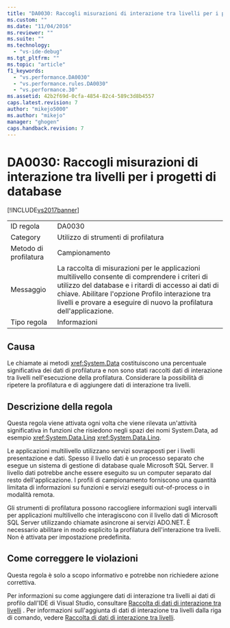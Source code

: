 ```yaml
---
title: "DA0030: Raccogli misurazioni di interazione tra livelli per i progetti di database | Microsoft Docs"
ms.custom: ""
ms.date: "11/04/2016"
ms.reviewer: ""
ms.suite: ""
ms.technology: 
  - "vs-ide-debug"
ms.tgt_pltfrm: ""
ms.topic: "article"
f1_keywords: 
  - "vs.performance.DA0030"
  - "vs.performance.rules.DA0030"
  - "vs.performance.30"
ms.assetid: 42b2f69d-0cfa-4854-82c4-589c3d8b4557
caps.latest.revision: 7
author: "mikejo5000"
ms.author: "mikejo"
manager: "ghogen"
caps.handback.revision: 7
---
```

# DA0030: Raccogli misurazioni di interazione tra livelli per i progetti di database
[!INCLUDE[vs2017banner](../code-quality/includes/vs2017banner.md)]

|||  
|-|-|  
|ID regola|DA0030|  
|Category|Utilizzo di strumenti di profilatura|  
|Metodo di profilatura|Campionamento|  
|Messaggio|La raccolta di misurazioni per le applicazioni multilivello consente di comprendere i criteri di utilizzo del database e i ritardi di accesso ai dati di chiave.  Abilitare l'opzione Profilo interazione tra livelli e provare a eseguire di nuovo la profilatura dell'applicazione.|  
|Tipo regola|Informazioni|  
  
## Causa  
 Le chiamate ai metodi <xref:System.Data> costituiscono una percentuale significativa dei dati di profilatura e non sono stati raccolti dati di interazione tra livelli nell'esecuzione della profilatura.  Considerare la possibilità di ripetere la profilatura e di aggiungere dati di interazione tra livelli.  
  
## Descrizione della regola  
 Questa regola viene attivata ogni volta che viene rilevata un'attività significativa in funzioni che risiedono negli spazi dei nomi System.Data, ad esempio <xref:System.Data.Linq> <xref:System.Data.Linq>.  
  
 Le applicazioni multilivello utilizzano servizi sovrapposti per i livelli presentazione e dati.  Spesso il livello dati è un processo separato che esegue un sistema di gestione di database quale Microsoft SQL Server.  Il livello dati potrebbe anche essere eseguito su un computer separato dal resto dell'applicazione.  I profili di campionamento forniscono una quantità limitata di informazioni su funzioni e servizi eseguiti out\-of\-process o in modalità remota.  
  
 Gli strumenti di profilatura possono raccogliere informazioni sugli intervalli per applicazioni multilivello che interagiscono con il livello dati di Microsoft SQL Server utilizzando chiamate asincrone ai servizi ADO.NET.  È necessario abilitare in modo esplicito la profilatura dell'interazione tra livelli.  Non è attivata per impostazione predefinita.  
  
## Come correggere le violazioni  
 Questa regola è solo a scopo informativo e potrebbe non richiedere azione correttiva.  
  
 Per informazioni su come aggiungere dati di interazione tra livelli ai dati di profilo dall'IDE di Visual Studio, consultare [Raccolta di dati di interazione tra livelli](../profiling/collecting-tier-interaction-data.md) .  Per informazioni sull'aggiunta di dati di interazione tra livelli dalla riga di comando, vedere [Raccolta di dati di interazione tra livelli](../profiling/adding-tier-interaction-data-from-the-command-line.md).